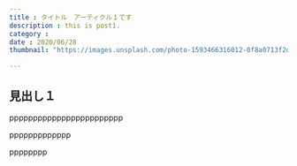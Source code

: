 ```yaml
---
title : タイトル　アーティクル１です
description : this is post1.
category : 
date : 2020/06/28 
thumbnail: "https://images.unsplash.com/photo-1593466316012-0f8a0713f2d1?ixlib=rb-1.2.1&ixid=eyJhcHBfaWQiOjEyMDd9&auto=format&fit=crop&w=900&q=60"

---
```


## 見出し１

pppppppppppppppppppppppp

ppppppppppppp

pppppppp
